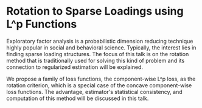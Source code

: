 # Rotation to Sparse Loadings using L^p Functions 

Exploratory factor analysis is a probabilistic dimension reducing technique highly popular in social and behavioral science. Typically, the interest lies in finding sparse loading structures. The focus of this talk is on the rotation method that is traditionally used for solving this kind of problem and its connection to regularized estimation will be explained. 

We propose a family of loss functions, the component-wise L^p loss, as the rotation criterion, which is a special case of the concave component-wise loss functions. The advantage, estimator's statistical consistency, and computation of this method will be discussed in this talk.
